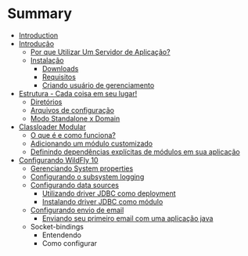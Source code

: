 # Summary

* [Introduction](README.md)
* [Introdução](chapter1.md)
   * [Por que Utilizar Um Servidor de Aplicação?](por_que_utilizar_um_servidor_de_aplicacao.md)
   * [Instalação](instalacao.md)
       * [Downloads](downloads.md)
       * [Requisitos](requisitos.md)
       * [Criando usuário de gerenciamento](criando_usuario_de_gerenciamento.md)
* [Estrutura - Cada coisa em seu lugar!](estrutura_-_cada_coisa_em_seu_lugar.md)
   * [Diretórios](diretorios.md)
   * [Arquivos de configuração](arquivos_de_configuracao.md)
   * [Modo Standalone x Domain](modo_standalone_x_domain.md)
* [Classloader Modular](classloader_modular.md)
   * [O que é e como funciona?](o_que_e_e_como_funciona.md)
   * [Adicionando um módulo customizado](adicionando_um_modulo_customizado.md)
   * [Definindo dependências explícitas de módulos em sua aplicação](definindo_dependencias_explicitas_de_modulos_em_su.md)
* [Configurando WildFly 10](configurando_wildfly_10.md)
   * [Gerenciando System properties](gerenciando_system_properties.md)
   * [Configurando o subsystem logging](configurando_o_subsystem_logging.md)
   * [Configurando data sources](configurando_data_sources.md)
       * [Utilizando driver JDBC como deployment](utilizando_driver_jdbc_como_deployment.md)
       * [Instalando driver JDBC como módulo](instalando_driver_jdbc_como_modulo.md)
   * [Configurando envio de email](configurando_envio_de_email.md)
       * [Enviando seu primeiro email com uma aplicação java](enviando_seu_primeiro_email_com_uma_aplicacao_java.md)
   * Socket-bindings
       * Entendendo
       * Como configurar

